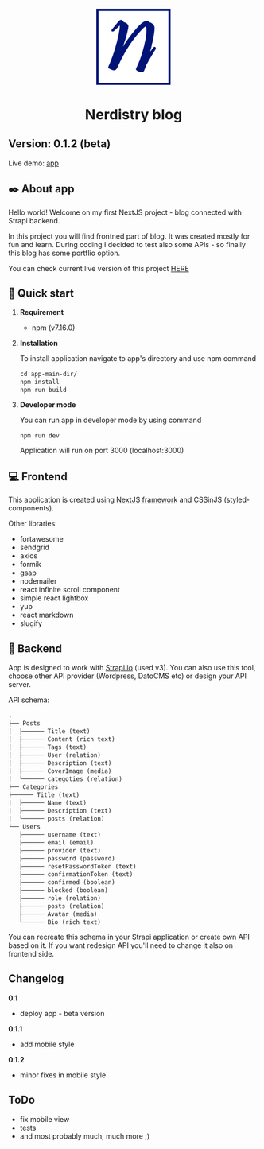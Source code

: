 <p align="center">
    <img alt="Nerdistry logo" src="assets/images/svg/Logo_sqr.svg" width="150" />
</p>

<h1 align="center">
  Nerdistry blog
</h1>

## Version: 0.1.2 (beta)

Live demo: [app]

## :black_nib: About app

Hello world! Welcome on my first NextJS project - blog connected with Strapi backend.

In this project you will find frontned part of blog. It was created mostly for fun and learn. During coding I decided to test also some APIs - so finally this blog has some portflio option.

You can check current live version of this project <a href="https://nerdistry.pl" target="_blank">HERE</a>

## 🚀 Quick start

1.  **Requirement**

    - npm (v7.16.0)

2.  **Installation**

    To install application navigate to app's directory and use npm command

    ```shell
    cd app-main-dir/
    npm install
    npm run build
    ```

3.  **Developer mode**

    You can run app in developer mode by using command

    ```shell
    npm run dev
    ```

    Application will run on port 3000 (localhost:3000)

## :computer: Frontend

This application is created using [NextJS framework] and CSSinJS (styled-components).

Other libraries:

- fortawesome
- sendgrid
- axios
- formik
- gsap
- nodemailer
- react infinite scroll component
- simple react lightbox
- yup
- react markdown
- slugify

## :wrench: Backend

App is designed to work with [Strapi.io] (used v3). You can also use this tool, choose other API provider (Wordpress, DatoCMS etc) or design your API server.

API schema:

    .
    ├── Posts
    |  ├────── Title (text)
    |  ├────── Content (rich text)
    |  ├────── Tags (text)
    |  ├────── User (relation)
    |  ├────── Description (text)
    |  ├────── CoverImage (media)
    |  └────── categoties (relation)
    ├── Categories
    ├────── Title (text)
    |  ├────── Name (text)
    |  ├────── Description (text)
    |  └────── posts (relation)
    └── Users
       ├────── username (text)
       ├────── email (email)
       ├────── provider (text)
       ├────── password (password)
       ├────── resetPasswordToken (text)
       ├────── confirmationToken (text)
       ├────── confirmed (boolean)
       ├────── blocked (boolean)
       ├────── role (relation)
       ├────── posts (relation)
       ├────── Avatar (media)
       └────── Bio (rich text)

You can recreate this schema in your Strapi application or create own API based on it. If you want redesign API you'll need to change it also on frontend side.

## Changelog

**0.1**

- deploy app - beta version

**0.1.1**

- add mobile style

**0.1.2**

- minor fixes in mobile style

## ToDo

- fix mobile view
- tests
- and most probably much, much more ;)

[app]: https://nerdistry.pl/
[nextjs framework]: https://nextjs.org/docs
[strapi.io]: https://strapi.io/
